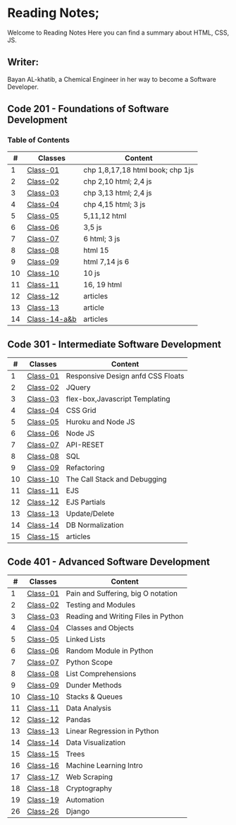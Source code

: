 # Reading Notes;
 Welcome to Reading Notes Here you can find a summary about HTML, CSS, JS.

## Writer:
 Bayan AL-khatib, a Chemical Engineer in her way to become a Software Developer.

 ## Code 201 - Foundations of Software Development

### Table of Contents

| # | Classes |Content|
|---|---------|-------|
|1 | [Class-01](https://bayan-alkhatib.github.io/code-201-reading-notes/class-01)|chp 1,8,17,18 html book; chp 1js|
|2| [Class-02](https://bayan-alkhatib.github.io/code-201-reading-notes/class-02)  |chp 2,10 html; 2,4 js|
|3| [Class-03](https://bayan-alkhatib.github.io/code-201-reading-notes/class-03)  |chp 3,13 html; 2,4 js|
|4|  [Class-04](https://bayan-alkhatib.github.io/code-201-reading-notes/class-04)|chp 4,15 html; 3 js |
|5|   [Class-05](https://bayan-alkhatib.github.io/code-201-reading-notes/class-05)|5,11,12 html|
6 | [Class-06](https://bayan-alkhatib.github.io/code-201-reading-notes/class-06)|3,5 js|
|7|  [Class-07](https://bayan-alkhatib.github.io/code-201-reading-notes/class-07)|6 html; 3  js|
|8|  [Class-08](https://bayan-alkhatib.github.io/code-201-reading-notes/class-08)|html 15|
|9| [Class-09](https://bayan-alkhatib.github.io/code-201-reading-notes/class-09)|html 7,14 js 6  |
|10|  [Class-10](https://bayan-alkhatib.github.io/code-201-reading-notes/class-10) | 10 js| 
|11|  [Class-11](https://bayan-alkhatib.github.io/code-201-reading-notes/class-11)|16, 19 html  |
|12|   [Class-12](https://bayan-alkhatib.github.io/code-201-reading-notes/class-12)|articles | 
|13|    [Class-13](https://bayan-alkhatib.github.io/code-201-reading-notes/class-13)|article | 
|14| [Class-14-a&b](https://bayan-alkhatib.github.io/code-201-reading-notes/class-14-a&b)|articles  | 


## Code 301 - Intermediate Software Development

| # | Classes |Content|
|---|---------|-------|
|1| [Class-01](https://bayan-alkhatib.github.io/reading-notes/code-301/class-01)| Responsive Design anfd CSS Floats|
|2|[Class-02](https://bayan-alkhatib.github.io/reading-notes/code-301/class-02)|JQuery|
|3|[Class-03](https://bayan-alkhatib.github.io/reading-notes/code-301/class-03)|flex-box,Javascript Templating|
|4|[Class-04](https://bayan-alkhatib.github.io/reading-notes/code-301/class-04)|CSS Grid|
|5|[Class-05](https://bayan-alkhatib.github.io/reading-notes/code-301/class-05)|Huroku and Node JS|
|6|[Class-06](https://bayan-alkhatib.github.io/reading-notes/code-301/class-06)|Node JS|
|7|[Class-07](https://bayan-alkhatib.github.io/reading-notes/code-301/class-07)|API-RESET|
|8|[Class-08](https://bayan-alkhatib.github.io/reading-notes/code-301/class-08)|SQL|
|9|[Class-09](https://bayan-alkhatib.github.io/reading-notes/code-301/class-09)|Refactoring|
|10|[Class-10](https://bayan-alkhatib.github.io/reading-notes/code-301/class-10)|The Call Stack and Debugging|
|11|[Class-11](https://bayan-alkhatib.github.io/reading-notes/code-301/class-11)|EJS|
|12|[Class-12](https://bayan-alkhatib.github.io/reading-notes/code-301/class-12)|EJS Partials|
|13|[Class-13](https://bayan-alkhatib.github.io/reading-notes/code-301/class-13)| Update/Delete|
|14|[Class-14](https://bayan-alkhatib.github.io/reading-notes/code-301/class-14)| DB Normalization|
|15|[Class-15](https://bayan-alkhatib.github.io/reading-notes/code-301/class-15)| articles|

## Code 401 - Advanced Software Development

|# | Classes |Content|
|---|---------|-------|
|1 |[Class-01](https://bayan-alkhatib.github.io/reading-notes/code-401/class-01)| Pain and Suffering, big O notation|
|2 |[Class-02](https://bayan-alkhatib.github.io/reading-notes/code-401/class-02)| Testing and Modules|
|3 |[Class-03](https://bayan-alkhatib.github.io/reading-notes/code-401/class-03)| Reading and Writing Files in Python|
|4 |[Class-04](https://bayan-alkhatib.github.io/reading-notes/code-401/class-04)|Classes and Objects|
|5 |[Class-05](https://bayan-alkhatib.github.io/reading-notes/code-401/class-05)|Linked Lists|
|6 |[Class-06](https://bayan-alkhatib.github.io/reading-notes/code-401/class-06)| Random Module in Python|
|7 |[Class-07](https://bayan-alkhatib.github.io/reading-notes/code-401/class-07)| Python Scope|
|8 |[Class-08](https://bayan-alkhatib.github.io/reading-notes/code-401/class-08)| List Comprehensions|
|9 |[Class-09](https://bayan-alkhatib.github.io/reading-notes/code-401/class-09)| Dunder Methods|
|10 |[Class-10](https://bayan-alkhatib.github.io/reading-notes/code-401/class-10)| Stacks & Queues|
|11 |[Class-11](https://bayan-alkhatib.github.io/reading-notes/code-401/class-11)| Data Analysis|
|12 |[Class-12](https://bayan-alkhatib.github.io/reading-notes/code-401/class-12)| Pandas|
|13 |[Class-13](https://bayan-alkhatib.github.io/reading-notes/code-401/class-13)|Linear Regression in Python|
|14 |[Class-14](https://bayan-alkhatib.github.io/reading-notes/code-401/class-14)|Data Visualization|
|15 |[Class-15](https://bayan-alkhatib.github.io/reading-notes/code-401/class-15)|Trees|
|16 |[Class-16](https://bayan-alkhatib.github.io/reading-notes/code-401/class-16)|Machine Learning Intro|
|17 |[Class-17](https://bayan-alkhatib.github.io/reading-notes/code-401/class-17)| Web Scraping|
|18|[Class-18](https://bayan-alkhatib.github.io/reading-notes/code-401/class-18)| Cryptography|
|19|[Class-19](https://bayan-alkhatib.github.io/reading-notes/code-401/class-19)| Automation|
|26|[Class-26](https://bayan-alkhatib.github.io/reading-notes/code-401/class-26)| Django|